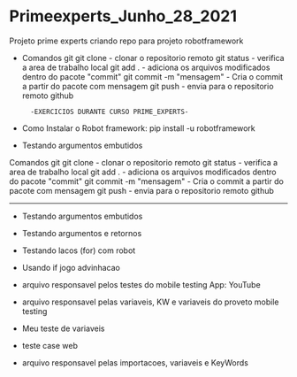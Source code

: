 # Primeexperts_Junho_28_2021
Projeto prime experts criando repo para projeto robotframework

- Comandos git
    git clone - clonar o repositorio remoto
    git status - verifica a area de trabalho local
    git add . - adiciona os arquivos modificados dentro do pacote "commit"
    git commit -m "mensagem" - Cria o commit a partir do pacote com mensagem
    git push -  envia para o repositorio remoto github

        -EXERCICIOS DURANTE CURSO PRIME_EXPERTS-

- Como Instalar o Robot framework:
pip install -u robotframework

- Testando argumentos embutidos

Comandos git git clone - clonar o repositorio remoto git status - verifica a area de trabalho local git add . - adiciona os arquivos modificados dentro do pacote "commit" git commit -m "mensagem" - Cria o commit a partir do pacote com mensagem git push - envia para o repositorio remoto github

----------------------------------------------------------------------------------
- Testando argumentos embutidos

- Testando argumentos e retornos

- Testando lacos (for) com robot

- Usando if jogo advinhacao

- arquivo responsavel pelos testes do mobile testing App: YouTube

- arquivo responsavel pelas variaveis, KW e variaveis do proveto mobile testing

- Meu teste de variaveis

- teste case web

- arquivo responsavel pelas importacoes, variaveis e KeyWords
